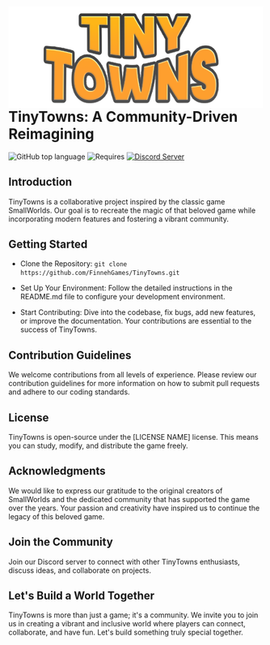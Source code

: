 <img width="600" height="200" align="left" style="float: left; margin: 0 10px 0 0;" alt="TinyTowns Logo" src="https://github.com/FinnehGames/Branding/blob/main/tinytowns/logo/trans/logo600-200.png?raw=true"> 

# TinyTowns: A Community-Driven Reimagining
![GitHub top language](https://img.shields.io/github/languages/top/FinnehGames/TinyTowns?color=0072CE&style=for-the-badge)
![Requires](https://img.shields.io/badge/requires-TBC-5865F2?style=for-the-badge)
<a href="https://enrt.me/discord"><img src="https://img.shields.io/discord/636354429049896991?color=5865F2&label=FinnehGames Discord&style=for-the-badge" alt="Discord Server"></a>

## Introduction
TinyTowns is a collaborative project inspired by the classic game SmallWorlds. Our goal is to recreate the magic of that beloved game while incorporating modern features and fostering a vibrant community.
## Getting Started
 * Clone the Repository:
   `git clone https://github.com/FinnehGames/TinyTowns.git`

 * Set Up Your Environment:
   Follow the detailed instructions in the README.md file to configure your development environment.
 * Start Contributing:
   Dive into the codebase, fix bugs, add new features, or improve the documentation. Your contributions are essential to the success of TinyTowns.
## Contribution Guidelines
We welcome contributions from all levels of experience. Please review our contribution guidelines for more information on how to submit pull requests and adhere to our coding standards.
## License
TinyTowns is open-source under the [LICENSE NAME] license. This means you can study, modify, and distribute the game freely.
## Acknowledgments
We would like to express our gratitude to the original creators of SmallWorlds and the dedicated community that has supported the game over the years. Your passion and creativity have inspired us to continue the legacy of this beloved game.
## Join the Community
Join our Discord server to connect with other TinyTowns enthusiasts, discuss ideas, and collaborate on projects.
## Let's Build a World Together
TinyTowns is more than just a game; it's a community. We invite you to join us in creating a vibrant and inclusive world where players can connect, collaborate, and have fun. Let's build something truly special together.

